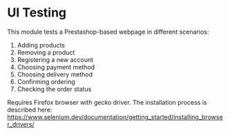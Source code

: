 # UI Testing
This module tests a Prestashop-based webpage in different scenarios:
1. Adding products
2. Removing a product
3. Registering a new account
4. Choosing payment method
5. Choosing delivery method
6. Confirming ordering
7. Checking the order status

Requires Firefox browser with gecko driver. The installation process is described here:
https://www.selenium.dev/documentation/getting_started/installing_browser_drivers/